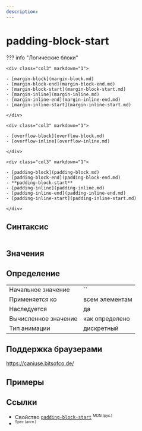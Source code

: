 ```yaml
---
description:
---
```

<!-- TODO: -->
# padding-block-start

??? info "Логические блоки"

    <div class="col3" markdown="1">

    - [margin-block](margin-block.md)
    - [margin-block-end](margin-block-end.md)
    - [margin-block-start](margin-block-start.md)
    - [margin-inline](margin-inline.md)
    - [margin-inline-end](margin-inline-end.md)
    - [margin-inline-start](margin-inline-start.md)

    </div>

    <div class="col3" markdown="1">

    - [overflow-block](overflow-block.md)
    - [overflow-inline](overflow-inline.md)

    </div>

    <div class="col3" markdown="1">

    - [padding-block](padding-block.md)
    - [padding-block-end](padding-block-end.md)
    - **padding-block-start**
    - [padding-inline](padding-inline.md)
    - [padding-inline-end](padding-inline-end.md)
    - [padding-inline-start](padding-inline-start.md)

    </div>

## Синтаксис

```css

```

## Значения

## Определение

|                      |                |
| -------------------- | -------------- |
| Начальное значение   | ``             |
| Применяется ко       | всем элементам |
| Наследуется          | да             |
| Вычисленное значение | как определено |
| Тип анимации         | дискретный     |

## Поддержка браузерами

https://caniuse.bitsofco.de/

## Примеры

## Ссылки

- Свойство [`padding-block-start`](https://developer.mozilla.org/ru/docs/Web/CSS/padding-block-start) <sup><small>MDN (рус.)</small></sup>
- []() <sup><small>Spec (англ.)</small></sup>
